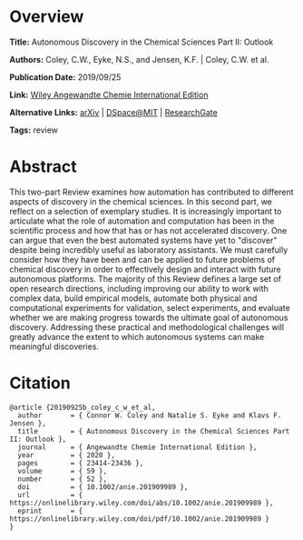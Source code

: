# Overview
**Title:**
Autonomous Discovery in the Chemical Sciences Part II: Outlook

**Authors:**
Coley, C.W., Eyke, N.S., and Jensen, K.F. |
Coley, C.W. et al.

**Publication Date:**
2019/09/25

**Link:**
[Wiley Angewandte Chemie International Edition](https://onlinelibrary.wiley.com/doi/10.1002/anie.201909989)

**Alternative Links:**
[arXiv](https://arxiv.org/abs/2003.13755) |
[DSpace@MIT](https://dspace.mit.edu/handle/1721.1/133420.2) |
[ResearchGate](https://www.researchgate.net/publication/336067242_Autonomous_Discovery_in_the_Chemical_Sciences_Part_II_Outlook)

**Tags:**
review


# Abstract
This two-part Review examines how automation has contributed to different aspects of discovery in the chemical sciences.
In this second part, we reflect on a selection of exemplary studies.
It is increasingly important to articulate what the role of automation and computation has been in the scientific process and how that has or has not accelerated discovery.
One can argue that even the best automated systems have yet to "discover" despite being incredibly useful as laboratory assistants.
We must carefully consider how they have been and can be applied to future problems of chemical discovery in order to effectively design and interact with future autonomous platforms.
The majority of this Review defines a large set of open research directions, including improving our ability to work with complex data, build empirical models, automate both physical and computational experiments for validation, select experiments, and evaluate whether we are making progress towards the ultimate goal of autonomous discovery.
Addressing these practical and methodological challenges will greatly advance the extent to which autonomous systems can make meaningful discoveries.


# Citation
```
@article {20190925b_coley_c_w_et_al,
  author       = { Connor W. Coley and Natalie S. Eyke and Klavs F. Jensen },
  title        = { Autonomous Discovery in the Chemical Sciences Part II: Outlook },
  journal      = { Angewandte Chemie International Edition },
  year         = { 2020 },
  pages        = { 23414-23436 },
  volume       = { 59 },
  number       = { 52 },
  doi          = { 10.1002/anie.201909989 },
  url          = { https://onlinelibrary.wiley.com/doi/abs/10.1002/anie.201909989 },
  eprint       = { https://onlinelibrary.wiley.com/doi/pdf/10.1002/anie.201909989 }
}
```
